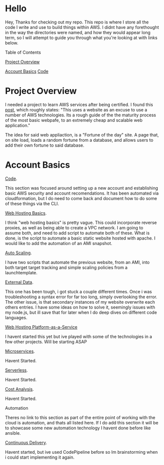 # Hello
Hey,
Thanks for checking out my repo.
This repo is where I store all the code I write and use to build things within AWS.
I didnt have any forethought in the way the directories were named, and how they would appear long term, so I will attempt to guide you through what you're looking at with links below. 

Table of Contents

[Project Overview](#Project-Overview) 

[Account Basics](#Account-Basics) [Code](https://github.com/Andrews-repo/AWS-Project/tree/master/Account%20Basics)

# Project Overview
I needed a project to learn AWS services after being certified. I found this [post](https://www.reddit.com/r/sysadmin/comments/8inzn5/so_you_want_to_learn_aws_aka_how_do_i_learn_to_be/), which roughly states:
"This uses a website as an excuse to use a number of AWS technologies. Its a rough guide of the the maturity process of the most basic webpafe, to an extremely cheap and scalable web application."

The idea for said web appliaction, is a "Fortune of the day" site. A page that, on site load, loads a random fortune from a database, and allows users to add their own fortune to said database.  

# Account Basics
[Code](https://github.com/Andrews-repo/AWS-Project/tree/master/Account%20Basics).

This section was focused around setting up a new account and establishing basic AWS security and account recomendations. It has been automated via cloudformation, but I do need to come back and document how to do some of these things via the CLI.


[Web Hosting Basics](https://github.com/Andrews-repo/AWS-Project/tree/master/Basic%20Web%20Host).

I think "web hosting basics" is pretty vague. This could incorporate reverse proxies, as well as being able to create a VPC network. I am going to assume both, and need to add script to automate both of these. What is done, is the script to automate a basic static website hosted with apache.  I would like to add the automation of an AMI snapshot. 


[Auto Scaling](https://github.com/Andrews-repo/AWS-Project/tree/master/AutoScaling).

I have two scripts that automate the previous website, from an AMI,  into both target target tracking and simple scaling policies from a launchtemplate.

[External Data](https://github.com/Andrews-repo/AWS-Project/tree/master/External%20Data).

This one has been tough, i got stuck a couple different times. Once i was troubleshooting a syntax error for far too long, simply overlooking the error. The other issue, is that secondary instances of my website overwrite each others entries. I have some ideas on how to solve it, seemingly issues with my node.js, but ill save that for later when I do deep dives on different code languages. 

[Web Hosting Platform-as-a-Service](https://github.com/Andrews-repo/AWS-Project/tree/master/Web%20Hosting%20-%20Platform%20as%20a%20Service)

I havent started this yet but ive played with some of the technologies in a few other projects. Will be starting ASAP

[Microservices](https://github.com/Andrews-repo/AWS-Project/tree/master/Microservices).

Havent Started.

[Serverless](https://github.com/Andrews-repo/AWS-Project/tree/master/Serverless).

Havent Started. 

[Cost Analysis](https://github.com/Andrews-repo/AWS-Project/tree/master/Cost%20Analysis).

Havent Started. 

Automation

Theres no link to this section as part of the entire point of working with the cloud is automation, and thats all listed here. If I do add this section it will be to showcase some new automation technology I havent done before like ansible. 

[Continuous Delivery](https://github.com/Andrews-repo/AWS-Project/tree/master/CICD).

Havent started, but ive used CodePipeline before so Im brainstorming when i could start implementing it again. 



